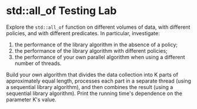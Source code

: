 # std::all_of Testing Lab

Explore the `std::all_of` function on different volumes of data, with different policies, and with different predicates. In particular, investigate:
1) the performance of the library algorithm in the absence of a policy;
2) the performance of the library algorithm with different policies;
3) the performance of your own parallel algorithm when using a different number of threads.

Build your own algorithm that divides the data collection into K parts of approximately equal length, processes each part in a separate thread (using a sequential library algorithm), and then combines the result (using a sequential library algorithm). Print the running time's dependence on the parameter K's value.
